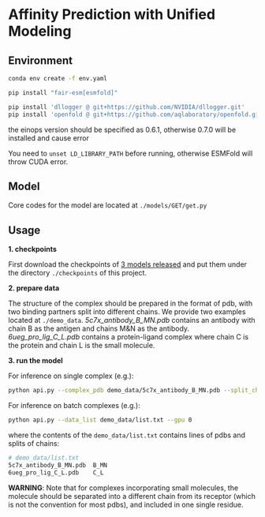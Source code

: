 # Affinity Prediction with Unified Modeling

## Environment

```bash
conda env create -f env.yaml

pip install "fair-esm[esmfold]"

pip install 'dllogger @ git+https://github.com/NVIDIA/dllogger.git'
pip install 'openfold @ git+https://github.com/aqlaboratory/openfold.git@4b41059694619831a7db195b7e0988fc4ff3a307'
```

the einops version should be specified as 0.6.1, otherwise 0.7.0 will be installed and cause error

You need to `unset LD_LIBRARY_PATH` before running, otherwise ESMFold will throw CUDA error.

## Model

Core codes for the model are located at `./models/GET/get.py`

## Usage

**1. checkpoints**

First download the checkpoints of [3 models released](https://github.com/kxz18/unified-affinity/releases) and put them under the directory `./checkpoints` of this project.

**2. prepare data**

The structure of the complex should be prepared in the format of pdb, with two binding partners split into different chains. We provide two examples located at `./demo_data`. *5c7x_antibody_B_MN.pdb* contains an antibody with chain B as the antigen and chains M&N as the antibody. *6ueg_pro_lig_C_L.pdb* contains a protein-ligand complex where chain C is the protein and chain L is the small molecule.

**3. run the model**

For inference on single complex (e.g.):

```bash
python api.py --complex_pdb demo_data/5c7x_antibody_B_MN.pdb --split_chains B_MN --gpu 0
```

For inference on batch complexes (e.g.):

```bash
python api.py --data_list demo_data/list.txt --gpu 0
```

where the contents of the `demo_data/list.txt` contains lines of pdbs and splits of chains:

```bash
# demo_data/list.txt
5c7x_antibody_B_MN.pdb  B_MN
6ueg_pro_lig_C_L.pdb    C_L
```

**WARNING**: Note that for complexes incorporating small molecules, the molecule should be separated into a different chain from its receptor (which is not the convention for most pdbs), and included in one single residue.